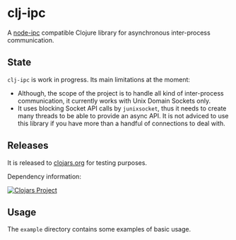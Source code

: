 # clj-ipc

A [node-ipc](https://www.npmjs.com/package/node-ipc) compatible Clojure library for asynchronous inter-process communication.

## State

`clj-ipc` is work in progress. Its main limitations at the moment:
* Although, the scope of the project is to handle all kind of inter-process
communication, it currently works with Unix Domain Sockets only.
* It uses blocking Socket API calls by `junixsocket`, thus it needs to create
many threads to be able to provide an async API. It is not adviced to use this library if you have more
than a handful of connections to deal with.

## Releases

It is released to [clojars.org](https://clojars.org) for testing purposes.

Dependency information:

[![Clojars Project](https://img.shields.io/clojars/v/org.dlacko/clj-ipc.svg)](https://clojars.org/org.dlacko/clj-ipc)

## Usage

The `example` directory contains some examples of basic usage.
